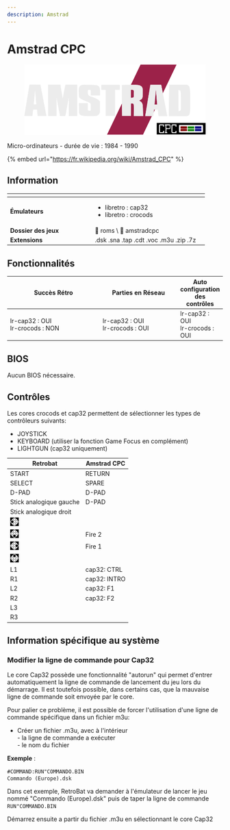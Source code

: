 ```yaml
---
description: Amstrad
---
```


# Amstrad CPC

<div align="left">

<figure><picture><source srcset="https://raw.githubusercontent.com/fabricecaruso/es-theme-carbon/91d85c7849cc550b0cac4e75cb8e0923d3b61b5e/art/logos/amstradcpc-w.svg" media="(prefers-color-scheme: dark)"><img src="https://raw.githubusercontent.com/fabricecaruso/es-theme-carbon/52ff37c9e265587d006945a2ba695b5a962b3a3d/art/logos/amstradcpc.svg" alt=""></picture><figcaption></figcaption></figure>

</div>

Micro-ordinateurs - durée de vie : 1984 - 1990

{% embed url="https://fr.wikipedia.org/wiki/Amstrad_CPC" %}

## Information

<table data-header-hidden><thead><tr><th width="184"></th><th></th><th data-hidden></th></tr></thead><tbody><tr><td><strong>Émulateurs</strong></td><td><ul><li>libretro : cap32</li><li>libretro : crocods</li></ul></td><td></td></tr><tr><td><strong>Dossier des jeux</strong></td><td><span data-gb-custom-inline data-tag="emoji" data-code="1f4c1">📁</span> roms \ <span data-gb-custom-inline data-tag="emoji" data-code="1f4c2">📂</span> amstradcpc</td><td></td></tr><tr><td><strong>Extensions</strong></td><td>.dsk .sna .tap .cdt .voc .m3u .zip .7z</td><td></td></tr></tbody></table>

## Fonctionnalités

<table><thead><tr><th width="245">Succès Rétro</th><th width="200">Parties en Réseau</th><th>Auto configuration des contrôles</th></tr></thead><tbody><tr><td>lr-cap32 : OUI<br>lr-crocods : NON</td><td>lr-cap32 : OUI<br>lr-crocods : OUI</td><td>lr-cap32 : OUI<br>lr-crocods : OUI</td></tr></tbody></table>

## BIOS

Aucun BIOS nécessaire.

## Contrôles

Les cores crocods et cap32 permettent de sélectionner les types de contrôleurs suivants:

* JOYSTICK
* KEYBOARD (utiliser la fonction Game Focus en complément)
* LIGHTGUN (cap32 uniquement)

| Retrobat                                       | Amstrad CPC  |
| ---------------------------------------------- | ------------ |
| START                                          | RETURN       |
| SELECT                                         | SPARE        |
| D-PAD                                          | D-PAD        |
| Stick analogique gauche                        | D-PAD        |
| Stick analogique droit                         |              |
| ![](<../../../.gitbook/assets/image (32).png>) |              |
| ![](<../../../.gitbook/assets/image (19).png>) | Fire 2       |
| ![](<../../../.gitbook/assets/image (6).png>)  | Fire 1       |
| ![](<../../../.gitbook/assets/image (34).png>) |              |
| L1                                             | cap32: CTRL  |
| R1                                             | cap32: INTRO |
| L2                                             | cap32: F1    |
| R2                                             | cap32: F2    |
| L3                                             |              |
| R3                                             |              |

## Information spécifique au système

### Modifier la ligne de commande pour Cap32

Le core Cap32 possède une fonctionnalité "autorun" qui permet d'entrer automatiquement la ligne de commande de lancement du jeu lors du démarrage. Il est toutefois possible, dans certains cas, que la mauvaise ligne de commande soit envoyée par le core.&#x20;

Pour palier ce problème, il est possible de forcer l'utilisation d'une ligne de commande spécifique dans un fichier m3u:

* Créer un fichier .m3u, avec à l'intérieur \
  \- la ligne de commande a exécuter\
  \- le nom du fichier

**Exemple** :

```
#COMMAND:RUN"COMMANDO.BIN
Commando (Europe).dsk
```

Dans cet exemple, RetroBat va demander à l'émulateur de lancer le jeu nommé "Commando (Europe).dsk" puis de taper la ligne de commande `RUN"COMMANDO.BIN`

Démarrez ensuite a partir du fichier .m3u en sélectionnant le core Cap32
